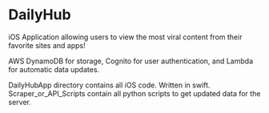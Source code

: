 # DailyHub
iOS Application allowing users to view the most viral content from their favorite sites and apps!

AWS DynamoDB for storage, Cognito for user authentication, and Lambda for automatic data updates.

DailyHubApp directory contains all iOS code. Written in swift.
Scraper_or_API_Scripts contain all python scripts to get updated data for the server.
